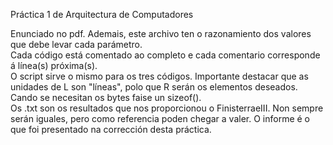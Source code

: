 Práctica 1 de Arquitectura de Computadores

Enunciado no pdf. Ademais, este archivo ten o razonamiento dos valores que debe levar cada parámetro.  
Cada código está comentado ao completo e cada comentario corresponde á línea(s) próxima(s).  
O script sirve o mismo para os tres códigos. Importante destacar que as unidades de L son "líneas", polo que R serán os elementos deseados. Cando se necesitan os bytes faise un sizeof().  
Os .txt son os resultados que nos proporcionou o FinisterraeIII. Non sempre serán iguales, pero como referencia poden chegar a valer.
O informe é o que foi presentado na corrección desta práctica.
